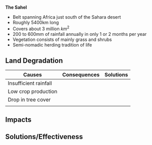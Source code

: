 
**The Sahel**
* Belt spanning Africa just south of the Sahara desert
* Roughly 5400km long
* Covers about 3 million $km^2$
* 200 to 600mm of rainfall annually in only 1 or 2 months per year
* Vegetation consists of mainly grass and shrubs
* Semi-nomadic herding tradition of life

## Land Degradation
| Causes                | Consequences | Solutions |
| --------------------- | ------------ | --------- | 
| Insufficient rainfall |              |           | 
| Low crop production   |              |           | 
| Drop in tree cover    |              |           | 
|                       |              |           | 

## Impacts


## Solutions/Effectiveness
